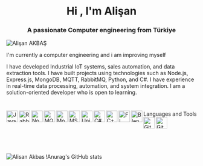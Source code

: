 <h1 align="center">Hi , I'm Alişan</h1>
<h3 align="center">A passionate Computer engineering from Türkiye</h3>

<p align="left"> <img src="https://komarev.com/ghpvc/?username=AlisanAkbas" alt="Alişan AKBAŞ" /> </p>

 I'm currently a computer engineering and i am improving myself

I have developed Industrial IoT systems, sales automation, and data extraction tools. I have built projects using technologies such as Node.js, Express.js, MongoDB, MQTT, RabbitMQ, Python, and C#. I have experience in real-time data processing, automation, and system integration. I am a solution-oriented developer who is open to learning.

#

Languages and Tools
<img align="left" alt="JavaScript" width="30px" src="https://cdn.jsdelivr.net/gh/devicons/devicon/icons/javascript/javascript-original.svg" />
<img align="left" alt="RabbitMQ" width="30px" src="https://cdn.iconscout.com/icon/free/png-256/rabbitmq-2-569588.png" />
<img align="left" alt="Node.js" width="30px" src="https://cdn.jsdelivr.net/gh/devicons/devicon/icons/nodejs/nodejs-plain.svg" />
<img align="left" alt="MQTT" width="30px" src="https://upload.wikimedia.org/wikipedia/commons/9/9e/MQTT_Logo.svg" />
<img align="left" alt="MongoDB" width="30px" src="https://cdn.jsdelivr.net/gh/devicons/devicon/icons/mongodb/mongodb-original.svg" />
<img align="left" alt="MSSQL" width="30px" src="https://cdn.jsdelivr.net/gh/devicons/devicon/icons/microsoftsqlserver/microsoftsqlserver-plain-wordmark.svg" />
<img align="left" alt="Unity" width="30px" src="https://cdn.freelogovectors.net/wp-content/uploads/2023/11/unitylogo-freelogovectors.net_.png" />
<img align="left" alt="C#" width="30px" src="https://cdn.jsdelivr.net/gh/devicons/devicon/icons/csharp/csharp-plain.svg" />
<img align="left" alt="C++" width="30px" src="https://cdn.jsdelivr.net/gh/devicons/devicon/icons/cplusplus/cplusplus-plain.svg" />
<img align="left" alt="Fl Studio" width="30px" src="https://e7.pngegg.com/pngimages/323/368/png-clipart-fl-studio-mobile-line-ipod-touch-studio-one-free-natural-foods-food.png" />
<img align="left" alt="Blender" width="30px" src="https://upload.wikimedia.org/wikipedia/commons/0/0c/Blender_logo_no_text.svg" />
<img align="left" alt="Git" width="30px" src="https://cdn.jsdelivr.net/gh/devicons/devicon/icons/git/git-original.svg" />
<img align="left" alt="Github" width="30px" src="https://cdn.jsdelivr.net/gh/devicons/devicon/icons/github/github-original.svg" />

<br />
<br />
<br />
<br />

<p><img align="left" src="https://github-readme-stats.vercel.app/api/top-langs/?username=AlisanAKBAS2025&layout=compact&hide=html" alt="Alisan Akbas"

!Anurag's GitHub stats
